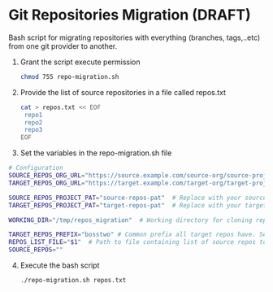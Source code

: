 # Git Repositories Migration (DRAFT)

Bash script for migrating repositories with everything (branches, tags,..etc) from one git provider to another.

1. Grant the script execute permission
   ```sh
   chmod 755 repo-migration.sh
   ```
2. Provide the list of source repositories in a file called repos.txt
   ```sh
   cat > repos.txt << EOF
    repo1
    repo2
    repo3
   EOF
   ```
3. Set the variables in the repo-migration.sh file
  ```sh
  # Configuration
  SOURCE_REPOS_ORG_URL="https://source.example.com/source-org/source-project"  # Replace with your source Azure Repos URL
  TARGET_REPOS_ORG_URL="https://target.example.com/target-org/target-project"  # Replace with your target Azure DevOps URL
  
  SOURCE_REPOS_PROJECT_PAT="source-repos-pat"  # Replace with your source PAT
  TARGET_REPOS_PROJECT_PAT="target-repos-pat"  # Replace with your target PAT
  
  WORKING_DIR="/tmp/repos_migration"  # Working directory for cloning repos
  
  TARGET_REPOS_PREFIX="bosstwo" # Common prefix all target repos have. Set to empty string if none
  REPOS_LIST_FILE="$1"  # Path to file containing list of source repos to mirror (one repo per line)
  SOURCE_REPOS=""
  ```

4. Execute the bash script
   ```sh
   ./repo-migration.sh repos.txt
   ```


